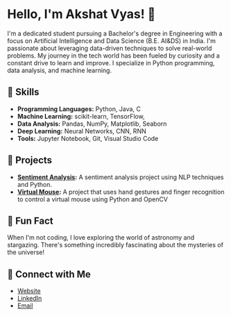 # Hello, I'm Akshat Vyas! 👋

I'm a dedicated student pursuing a Bachelor's degree in Engineering with a focus on Artificial Intelligence and Data Science (B.E. AI&DS) in India. I'm passionate about leveraging data-driven techniques to solve real-world problems. My journey in the tech world has been fueled by curiosity and a constant drive to learn and improve. I specialize in Python programming, data analysis, and machine learning.

## 🌟 Skills
- **Programming Languages:** Python, Java, C 
- **Machine Learning:** scikit-learn, TensorFlow,
- **Data Analysis:** Pandas, NumPy, Matplotlib, Seaborn
- **Deep Learning:** Neural Networks, CNN, RNN
- **Tools:** Jupyter Notebook, Git, Visual Studio Code

## 🚀 Projects
- **[Sentiment Analysis](https://github.com/THE-AAV/Sentiment_Analysis):** A sentiment analysis project using NLP techniques and Python.
- **[Virtual Mouse](https://github.com/THE-AAV/Virtual_Mouse):** A project that uses hand gestures and finger recognition to control a virtual mouse using Python and OpenCV


## 🔭 Fun Fact
 When I'm not coding, I love exploring the world of astronomy and stargazing. There's something incredibly 
 fascinating about the mysteries of the universe!

## 🔗 Connect with Me
- [Website](https://akshat-vyas.netlify.app/)
- [LinkedIn](https://www.linkedin.com/in/akshat-vyas-8b2225301/)
- [Email](mailto:akshatvyas0340@gmail.com)
